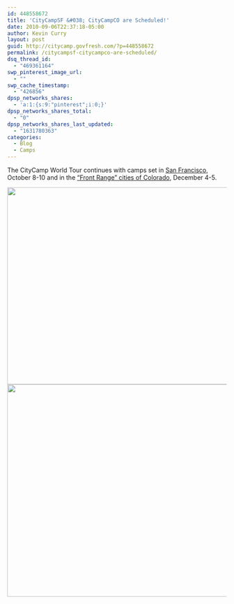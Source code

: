 ```yaml
---
id: 448558672
title: 'CityCampSF &#038; CityCampCO are Scheduled!'
date: 2010-09-06T22:37:18-05:00
author: Kevin Curry
layout: post
guid: http://citycamp.govfresh.com/?p=448558672
permalink: /citycampsf-citycampco-are-scheduled/
dsq_thread_id:
  - "469361164"
swp_pinterest_image_url:
  - ""
swp_cache_timestamp:
  - "426856"
dpsp_networks_shares:
  - 'a:1:{s:9:"pinterest";i:0;}'
dpsp_networks_shares_total:
  - "0"
dpsp_networks_shares_last_updated:
  - "1631780363"
categories:
  - Blog
  - Camps
---
```

The CityCamp World Tour continues with camps set in [San Francisco](http://citycampsf.govfresh.com "home"), October 8-10 and in the [&#8220;Front Range&#8221; cities of Colorado](http://citycampco.govfresh.com "home"), December 4-5.

[<img loading="lazy" class="size-medium wp-image-448558675 alignleft" title="CityCampSF" src="http://citycamp.govfresh.com/files/2010/09/CityCampSF-550x451.png" alt="" width="550" height="451" srcset="https://citycamp.govfresh.com/files/2010/09/CityCampSF-550x451.png 550w, https://citycamp.govfresh.com/files/2010/09/CityCampSF-768x630.png 768w, https://citycamp.govfresh.com/files/2010/09/CityCampSF-731x600.png 731w, https://citycamp.govfresh.com/files/2010/09/CityCampSF.png 997w" sizes="(max-width: 550px) 100vw, 550px" />](http://citycampsf.govfresh.com "home")[<img loading="lazy" class="alignright size-medium wp-image-448558674" title="CityCampCO" src="http://citycamp.govfresh.com/files/2010/09/CityCampCO-550x486.png" alt="" width="550" height="486" srcset="https://citycamp.govfresh.com/files/2010/09/CityCampCO-550x486.png 550w, https://citycamp.govfresh.com/files/2010/09/CityCampCO-677x600.png 677w, https://citycamp.govfresh.com/files/2010/09/CityCampCO-400x353.png 400w, https://citycamp.govfresh.com/files/2010/09/CityCampCO.png 991w" sizes="(max-width: 550px) 100vw, 550px" />](http://citycampco.govfresh.com "home")